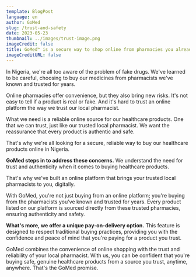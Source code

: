 ```yaml
---
template: BlogPost
language: en
author: GoMed
slug: /trust-and-safety
date: 2023-05-23
thumbnail: ../images/trust-image.png
imageCredit: false
title: GoMed™ is a secure way to shop online from pharmacies you already trust 
imageCreditURL: false
---
```


In Nigeria, we're all too aware of the problem of fake drugs. We've learned to be careful, choosing to buy our medicines from pharmacists we've known and trusted for years. 

Online pharmacies offer convenience, but they also bring new risks. It's not easy to tell if a product is real or fake. And it's hard to trust an online platform the way we trust our local pharmacist. 

What we need is a reliable online source for our healthcare products. One that we can trust, just like our trusted local pharmacist. We want the reassurance that every product is authentic and safe. 

That's why we're all looking for a secure, reliable way to buy our healthcare products online in Nigeria.

**GoMed steps in to address these concerns.** We understand the need for trust and authenticity when it comes to buying healthcare products. 

That's why we've built an online platform that brings your trusted local pharmacists to you, digitally.

With GoMed, you're not just buying from an online platform; you're buying from the pharmacists you've known and trusted for years. Every product listed on our platform is sourced directly from these trusted pharmacies, ensuring authenticity and safety.

**What's more, we offer a unique pay-on-delivery option.** This feature is designed to respect traditional buying practices, providing you with the confidence and peace of mind that you're paying for a product you trust.

GoMed combines the convenience of online shopping with the trust and reliability of your local pharmacist. With us, you can be confident that you're buying safe, genuine healthcare products from a source you trust, anytime, anywhere. That's the GoMed promise.



